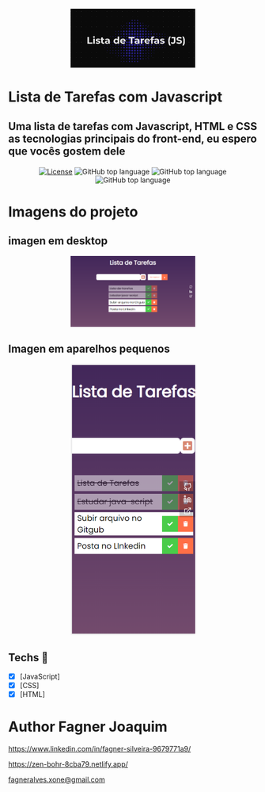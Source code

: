 <p align="center">
  <img src="https://github.com/fagner121212/assets/blob/main/Lista%20de%20Tarefas/Lista%20de%20Tarefas%20Logo.PNG?raw=true" width="50%"/>
</p>

# Lista de Tarefas com Javascript

## Uma lista de tarefas com Javascript, HTML e CSS as tecnologias principais do front-end, eu espero que vocês gostem dele

<div align="center" style="margin: 20px; text-align: center">

  [![License](http://img.shields.io/:license-mit-blue.svg?style=flat-square)](http://badges.mit-license.org)
  ![GitHub top language](https://img.shields.io/badge/Technology-HTML-orange)
  ![GitHub top language](https://img.shields.io/badge/Technology-CSS-blue)
  ![GitHub top language](https://img.shields.io/badge/Technology-JavaScript-yellow)
  
</div>

# Imagens do projeto

## imagen em desktop

<p align="center">
  <img src="https://github.com/fagner121212/assets/blob/main/Lista%20de%20Tarefas/Lista%20de%20Tarefas%20Js.PNG?raw=true" width="50%"/>
</p>

## Imagen em aparelhos pequenos

<p align="center">
  <img src="https://github.com/fagner121212/assets/blob/main/Lista%20de%20Tarefas/Lista%20de%20Tarefas%20P.PNG?raw=true" width="50%"/>
</p>

## Techs :rocket:

- [x] [JavaScript]
- [x] [CSS]
- [x] [HTML]  

# Author Fagner Joaquim
 
 https://www.linkedin.com/in/fagner-silveira-9679771a9/
 
 https://zen-bohr-8cba79.netlify.app/
 
 fagneralves.xone@gmail.com
